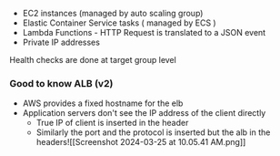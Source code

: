 - EC2 instances (managed by auto scaling group)
- Elastic Container Service tasks ( managed by ECS )
- Lambda Functions - HTTP Request is translated to a JSON event
- Private IP addresses

Health checks are done at target group level

### Good to know ALB (v2)

- AWS provides a fixed hostname for the elb
- Application servers don't see the IP address of the client directly
	- True IP of client is inserted in the header
	- Similarly the port and the protocol is inserted but the alb in the headers![[Screenshot 2024-03-25 at 10.05.41 AM.png]]